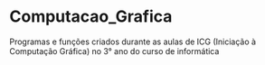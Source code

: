 # Computacao_Grafica
Programas e funções criados durante as aulas de ICG (Iniciação à Computação Gráfica) no 3° ano do curso de informática

